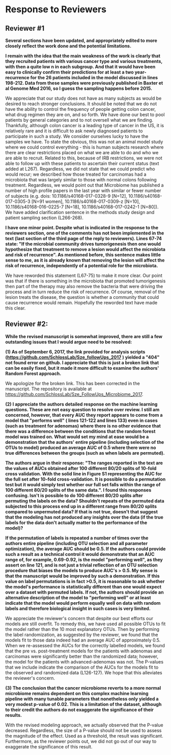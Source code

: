 # Response to Reviewers

## Reviewer #1

**Several sections have been updated, and appropriately edited to more closely reflect the work done and the potential limitations.**

**I remain with the idea that the main weakness of the work is clearly that they recruited patients with various cancer type and various treatments, with then a quite low n in each subgroup. And that it would have been easy to clinically confirm their predictions for at least a two year-recurrence for the 26 patients included in the model discussed in lines 198-212. Data from these samples were previously published in Baxter et al Genome Med 2016, so I guess the sampling happens before 2015.**

We appreciate that our study does not have as many subjects as would be desired to reach stronger conclusions. It should be noted that we do not have the ability to control the frequency of people getting colon cancer, what drug regimen they are on, and so forth. We have done our best to pool patients by general categories and to not oversell what we are finding. Thankfully, although colon cancer is a leading type of cancer in the US, it is relatively rare and it is difficult to ask newly diagnosed patients to participate in such a study. We consider ourselves lucky to have the samples we have. To state the obvious, this was not an animal model study where we could control everything - this is human subjects research where there are clear restrictions placed on what we are able to do and who we are able to recruit. Related to this, because of IRB restrictions, we were not able to follow up with these patients to ascertain their current status (text added at L267). Regardless, we did not state that we could predict who would recur; we described how those treated for carcinomas had a microbiota that was largely similar to those with normal colons following treatment. Regardless, we would point out that Microbiome has published a number of high profile papers in the last year with similar or fewer number of subjects (e.g. dois: 10.1186/s40168-017-0328-9 [N=12], 10.1186/s40168-017-0305-3 [N=91 women], 10.1186/s40168-017-0309-z [N=10], 10.1186/s40168-016-0225-7 [N=18], 10.1186/s40168-017-0242-1 [N=80]). We have added clarification sentence in the methods study design and patient sampling section (L266-268).


**I have one minor point. Despite what is indicated in the response to the reviewers section, one of the comments has not been implemented in the text (last section of the third page of the reply to reviewers). Lines 67-74 state: "If the microbial community drives tumorigenesis then one would hypothesize that treatment to remove a lesion would affect the microbiota and risk of recurrence". As mentioned before, this sentence makes little sense to me, as it is already known that removing the lesion will affect the risk of recurrence, independently of a potential role for the microbiota.**

We have reworded this statement (L67-75) to make it more clear. Our point was that if there is something in the microbiota that promoted tumorigenesis then part of the therapy may also remove the bacteria that were driving the process and in turn reduce the risk of recurrence. Of course, removal of the lesion treats the disease, the question is whether a community that could cause recurrence would remain. Hopefully the reworded text have made this clear.



## Reviewer #2:

**While the revised manuscript is somewhat improved, there are still a few outstanding issues that I would argue need to be resolved:**

**(1)	As of September 6, 2017, the link provided for analysis scripts (https://github.com/SchlossLab/Sze_followUps_2017 ) yielded a "404" not found error on github. I appreciate that this is just a broken link that can be easily fixed, but it made it more difficult to examine the authors' Random Forest approach.**

We apologize for the broken link. This has been corrected in the manuscript. The repository is available at https://github.com/SchlossLab/Sze_FollowUps_Microbiome_2017.


**(2)	I appreciate the authors detailed response on the machine learning questions. These are not easy question to resolve over review. I still am concerned, however, that every AUC they report appears to come from a model that "performs well" ( lines 121-122 and lines 133) even in cases (such as treatment for adenomas) where there is no other evidence that there was a difference between the conditions that the random forest model was trained on. What would set my mind at ease would be a demonstration that the authors' entire pipeline (including selection of the OTUs to model) produced an average AUC of 0.5 where there were no true differences between the groups (such as when labels are permuted).**

**The authors argue in their response: "The ranges reported in the text are the values of AUCs obtained after 100 different 80/20 splits of 10-fold cross validation. With the solid line in Figure S1 representing the AUC for the full set after 10-fold cross-validation. It is possible to do a permutation test but it would simply test whether our full set falls within the range of 100 different 80/20 splits of the same data.". I found this responses confusing. Isn't is possible to do 100 different 80/20 splits after permuting the labels on the data? Shouldn't repeats of the permuted data subjected to this process end up in a different range from 80/20 splits compared to unpermuted data? If that is not true, doesn't that suggest that the modeling has not produced any insights over the data (if the true labels for the data don't actually matter to the performance of the model)?**

**If the permutation of labels is repeated a number of times over the authors entire pipeline (including OTU selection and all parameter optimization), the average AUC should be 0.5. If the authors could provide such a result as a technical control it would demonstrate that an AUC range of, for example, 0.69-0.92, is the model "performing well", as they assert on line 121, and is not just a trivial reflection of an OTU selection procedure that biases the models to produce AUC's > 0.5. My sense is that the manuscript would be improved by such a demonstration. If this value on label permutations is in fact >0.5, it is reasonable to ask whether the model's performance is statistically different than one would expect over a dataset with permuted labels. If not, the authors should provide an alternative description of the model to "performing well" or at least indicate that the model would perform equally well on data with random labels and therefore biological insight in such cases is very limited.**

We appreciate the reviewer's concern that despite our best efforts our models are still overfit. To remedy this, we have used all possible OTUs to fit the model rather than the 10 most explanatory OTUs. Then by performing the label randomization, as suggested by the reviewer, we found that the models fit to those data indeed had an average AUC of approximately 0.5. When we re-assessed the AUCs for the correctly labelled models, we found that the pre vs. post-treatment models for the patients with adenomas and carcinomas were significantly better than the randomized data; however, the model for the patients with advanced-adenomas was not. The P-values that we include indicate the comparison of the AUCs for the models fit to the observed and randomized data (L126-127). We hope that this alleviates the reviewer's concern.



**(3)	The conclusion that the cancer microbiome reverts to a more normal microbiome remains dependent on this complex machine learning pipeline with many tunable parameters that nonetheless only yielded a very modest p-value of 0.02. This is a limitation of the dataset, although to their credit the authors do not exaggerate the significance of their results.**

With the revised modeling approach, we actually observed that the P-value decreased. Regardless, the size of a P-value should not be used to assess the magnitude of the effect. Used as a threshold, the result was significant. Furthermore, as the reviewer points out, we did not go out of our way to exaggerate the significance of this result.
